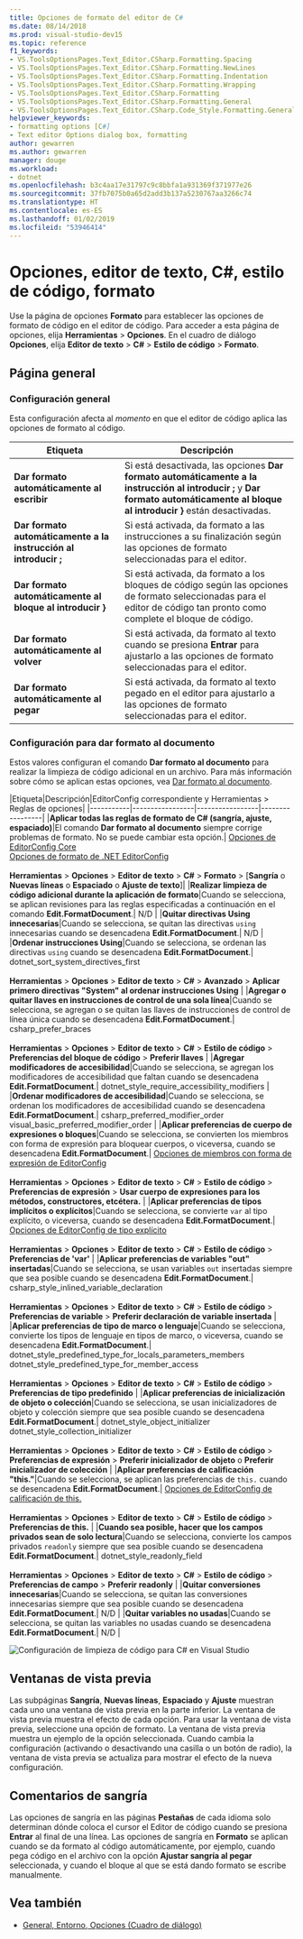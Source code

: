```yaml
---
title: Opciones de formato del editor de C#
ms.date: 08/14/2018
ms.prod: visual-studio-dev15
ms.topic: reference
f1_keywords:
- VS.ToolsOptionsPages.Text_Editor.CSharp.Formatting.Spacing
- VS.ToolsOptionsPages.Text_Editor.CSharp.Formatting.NewLines
- VS.ToolsOptionsPages.Text_Editor.CSharp.Formatting.Indentation
- VS.ToolsOptionsPages.Text_Editor.CSharp.Formatting.Wrapping
- VS.ToolsOptionsPages.Text_Editor.CSharp.Formatting
- VS.ToolsOptionsPages.Text_Editor.CSharp.Formatting.General
- VS.ToolsOptionsPages.Text_Editor.CSharp.Code_Style.Formatting.General
helpviewer_keywords:
- formatting options [C#]
- Text editor Options dialog box, formatting
author: gewarren
ms.author: gewarren
manager: douge
ms.workload:
- dotnet
ms.openlocfilehash: b3c4aa17e31797c9c8bbfa1a931369f371977e26
ms.sourcegitcommit: 37fb7075b0a65d2add3b137a5230767aa3266c74
ms.translationtype: HT
ms.contentlocale: es-ES
ms.lasthandoff: 01/02/2019
ms.locfileid: "53946414"
---
```

# <a name="options-text-editor-c-code-style-formatting"></a>Opciones, editor de texto, C#, estilo de código, formato

Use la página de opciones **Formato** para establecer las opciones de formato de código en el editor de código. Para acceder a esta página de opciones, elija **Herramientas** > **Opciones**. En el cuadro de diálogo **Opciones**, elija **Editor de texto** > **C#** > **Estilo de código** > **Formato**.

## <a name="general-page"></a>Página general

### <a name="general-settings"></a>Configuración general

Esta configuración afecta al *momento* en que el editor de código aplica las opciones de formato al código.

|Etiqueta|Descripción|
|-----------|-----------------|
|**Dar formato automáticamente al escribir**|Si está desactivada, las opciones **Dar formato automáticamente a la instrucción al introducir ;** y **Dar formato automáticamente al bloque al introducir }** están desactivadas.|
|**Dar formato automáticamente a la instrucción al introducir ;**|Si está activada, da formato a las instrucciones a su finalización según las opciones de formato seleccionadas para el editor.|
|**Dar formato automáticamente al bloque al introducir }**|Si está activada, da formato a los bloques de código según las opciones de formato seleccionadas para el editor de código tan pronto como complete el bloque de código.|
|**Dar formato automáticamente al volver**|Si está activada, da formato al texto cuando se presiona **Entrar** para ajustarlo a las opciones de formato seleccionadas para el editor.|
|**Dar formato automáticamente al pegar**|Si está activada, da formato al texto pegado en el editor para ajustarlo a las opciones de formato seleccionadas para el editor.|

### <a name="format-document-settings"></a>Configuración para dar formato al documento

Estos valores configuran el comando **Dar formato al documento** para realizar la limpieza de código adicional en un archivo. Para más información sobre cómo se aplican estas opciones, vea [Dar formato al documento](../code-styles-and-quick-actions.md#format-document-command).

|Etiqueta|Descripción|EditorConfig correspondiente y Herramientas > Reglas de opciones|
|-----------|-----------------|-----------------|-----------------|
|**Aplicar todas las reglas de formato de C# (sangría, ajuste, espaciado)**|El comando **Dar formato al documento** siempre corrige problemas de formato. No se puede cambiar esta opción.| [Opciones de EditorConfig Core](../../ide/create-portable-custom-editor-options.md)<br/>[Opciones de formato de .NET EditorConfig](../../ide/editorconfig-code-style-settings-reference.md#formatting-conventions)<br/><br/>**Herramientas** > **Opciones** > **Editor de texto** > **C#** > **Formato** > [**Sangría** o **Nuevas líneas** o **Espaciado** o **Ajuste de texto**]|
|**Realizar limpieza de código adicional durante la aplicación de formato**|Cuando se selecciona, se aplican revisiones para las reglas especificadas a continuación en el comando **Edit.FormatDocument**.| N/D |
|**Quitar directivas Using innecesarias**|Cuando se selecciona, se quitan las directivas `using` innecesarias cuando se desencadena **Edit.FormatDocument**.| N/D |
|**Ordenar instrucciones Using**|Cuando se selecciona, se ordenan las directivas `using` cuando se desencadena **Edit.FormatDocument**.| dotnet_sort_system_directives_first<br/><br/>**Herramientas** > **Opciones** > **Editor de texto** > **C#** > **Avanzado** > **Aplicar primero directivas "System" al ordenar instrucciones Using** |
|**Agregar o quitar llaves en instrucciones de control de una sola línea**|Cuando se selecciona, se agregan o se quitan las llaves de instrucciones de control de línea única cuando se desencadena **Edit.FormatDocument**.| csharp_prefer_braces<br/><br/>**Herramientas** > **Opciones** > **Editor de texto** > **C#** > **Estilo de código** > **Preferencias del bloque de código** > **Preferir llaves** |
|**Agregar modificadores de accesibilidad**|Cuando se selecciona, se agregan los modificadores de accesibilidad que faltan cuando se desencadena **Edit.FormatDocument**.| dotnet_style_require_accessibility_modifiers |
|**Ordenar modificadores de accesibilidad**|Cuando se selecciona, se ordenan los modificadores de accesibilidad cuando se desencadena **Edit.FormatDocument**.| csharp_preferred_modifier_order<br/>visual_basic_preferred_modifier_order |
|**Aplicar preferencias de cuerpo de expresiones o bloques**|Cuando se selecciona, se convierten los miembros con forma de expresión para bloquear cuerpos, o viceversa, cuando se desencadena **Edit.FormatDocument**.| [Opciones de miembros con forma de expresión de EditorConfig](../../ide/editorconfig-code-style-settings-reference.md#expression_bodied_members)<br/><br/>**Herramientas** > **Opciones** > **Editor de texto** > **C#** > **Estilo de código** > **Preferencias de expresión** > **Usar cuerpo de expresiones para los métodos, constructores, etcétera.** |
|**Aplicar preferencias de tipos implícitos o explícitos**|Cuando se selecciona, se convierte `var` al tipo explícito, o viceversa, cuando se desencadena **Edit.FormatDocument**.| [Opciones de EditorConfig de tipo explícito](../../ide/editorconfig-code-style-settings-reference.md#implicit-and-explicit-types)<br/><br/>**Herramientas** > **Opciones** > **Editor de texto** > **C#** > **Estilo de código** > **Preferencias de 'var'** |
|**Aplicar preferencias de variables "out" insertadas**|Cuando se selecciona, se usan variables `out` insertadas siempre que sea posible cuando se desencadena **Edit.FormatDocument**.| csharp_style_inlined_variable_declaration<br/><br/>**Herramientas** > **Opciones** > **Editor de texto** > **C#** > **Estilo de código** > **Preferencias de variable** > **Preferir declaración de variable insertada** |
|**Aplicar preferencias de tipo de marco o lenguaje**|Cuando se selecciona, convierte los tipos de lenguaje en tipos de marco, o viceversa, cuando se desencadena **Edit.FormatDocument**.| dotnet_style_predefined_type_for_locals_parameters_members<br/>dotnet_style_predefined_type_for_member_access<br/><br/>**Herramientas** > **Opciones** > **Editor de texto** > **C#** > **Estilo de código** > **Preferencias de tipo predefinido** |
|**Aplicar preferencias de inicialización de objeto o colección**|Cuando se selecciona, se usan inicializadores de objeto y colección siempre que sea posible cuando se desencadena **Edit.FormatDocument**.| dotnet_style_object_initializer<br/>dotnet_style_collection_initializer<br/><br/>**Herramientas** > **Opciones** > **Editor de texto** > **C#** > **Estilo de código** > **Preferencias de expresión** > **Preferir inicializador de objeto** o **Preferir inicializador de colección** |
|**Aplicar preferencias de calificación "this."**|Cuando se selecciona, se aplican las preferencias de `this.` cuando se desencadena **Edit.FormatDocument**.| [Opciones de EditorConfig de calificación de this.](../../ide/editorconfig-code-style-settings-reference.md#this_and_me)<br/><br/>**Herramientas** > **Opciones** > **Editor de texto** > **C#** > **Estilo de código** > **Preferencias de this.** |
|**Cuando sea posible, hacer que los campos privados sean de solo lectura**|Cuando se selecciona, convierte los campos privados `readonly` siempre que sea posible cuando se desencadena **Edit.FormatDocument**.| dotnet_style_readonly_field<br/><br/>**Herramientas** > **Opciones** > **Editor de texto** > **C#** > **Estilo de código** > **Preferencias de campo** > **Preferir readonly** |
|**Quitar conversiones innecesarias**|Cuando se selecciona, se quitan las conversiones innecesarias siempre que sea posible cuando se desencadena **Edit.FormatDocument**.| N/D |
|**Quitar variables no usadas**|Cuando se selecciona, se quitan las variables no usadas cuando se desencadena **Edit.FormatDocument**.| N/D |

![Configuración de limpieza de código para C# en Visual Studio](media/format-document-settings.png)

## <a name="preview-windows"></a>Ventanas de vista previa

Las subpáginas **Sangría**, **Nuevas líneas**, **Espaciado** y **Ajuste** muestran cada uno una ventana de vista previa en la parte inferior. La ventana de vista previa muestra el efecto de cada opción. Para usar la ventana de vista previa, seleccione una opción de formato. La ventana de vista previa muestra un ejemplo de la opción seleccionada. Cuando cambia la configuración (activando o desactivando una casilla o un botón de radio), la ventana de vista previa se actualiza para mostrar el efecto de la nueva configuración.

## <a name="indentation-remarks"></a>Comentarios de sangría

Las opciones de sangría en las páginas **Pestañas** de cada idioma solo determinan dónde coloca el cursor el Editor de código cuando se presiona **Entrar** al final de una línea. Las opciones de sangría en **Formato** se aplican cuando se da formato al código automáticamente, por ejemplo, cuando pega código en el archivo con la opción **Ajustar sangría al pegar** seleccionada, y cuando el bloque al que se está dando formato se escribe manualmente.

## <a name="see-also"></a>Vea también

- [General, Entorno, Opciones (Cuadro de diálogo)](../../ide/reference/general-environment-options-dialog-box.md)